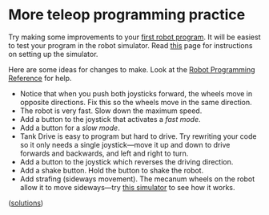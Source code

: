 # More teleop programming practice

Try making some improvements to your [first robot program](../first-program). It will be easiest to test your program in the robot simulator. Read [this](../robot-sim) page for instructions on setting up the simulator.

Here are some ideas for changes to make. Look at the [Robot Programming Reference](../reference) for help.

- Notice that when you push both joysticks forward, the wheels move in opposite directions. Fix this so the wheels move in the same direction.
- The robot is very fast. Slow down the maximum speed.
- Add a button to the joystick that activates a *fast mode*.
- Add a button for a *slow mode*.
- Tank Drive is easy to program but hard to drive. Try rewriting your code so it only needs a single joystick&mdash;move it up and down to drive forwards and backwards, and left and right to turn.
- Add a button to the joystick which reverses the driving direction.
- Add a shake button. Hold the button to shake the robot.
- Add strafing (sideways movement). The mecanum wheels on the robot allow it to move sideways&mdash;try [this simulator](../../sketches/mecanum) to see how it works.

([solutions](solutions))